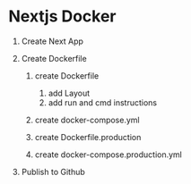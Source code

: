 # Nextjs Docker

1. Create Next App

2. Create Dockerfile

   1. create Dockerfile

      1. add Layout
      2. add run and cmd instructions

   2. create docker-compose.yml
   3. create Dockerfile.production
   4. create docker-compose.production.yml

3. Publish to Github
